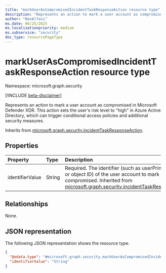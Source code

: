 ```yaml
---
title: "markUserAsCompromisedIncidentTaskResponseAction resource type"
description: "Represents an action to mark a user account as compromised in Microsoft Defender XDR."
author: "BenAlfasi"
ms.date: 06/25/2025
ms.localizationpriority: medium
ms.subservice: "security"
doc_type: resourcePageType
---
```


# markUserAsCompromisedIncidentTaskResponseAction resource type

Namespace: microsoft.graph.security

[!INCLUDE [beta-disclaimer](../../includes/beta-disclaimer.md)]

Represents an action to mark a user account as compromised in Microsoft Defender XDR. This action sets the user's risk level to "high" in Azure Active Directory, which can trigger conditional access policies and additional security measures.

Inherits from [microsoft.graph.security.incidentTaskResponseAction](../resources/security-incidenttaskresponseaction.md).

## Properties
|Property|Type|Description|
|:---|:---|:---|
|identifierValue|String|Required. The identifier (such as userPrincipalName or object ID) of the user account to mark as compromised. Inherited from [microsoft.graph.security.incidentTaskResponseAction](../resources/security-incidenttaskresponseaction.md).|

## Relationships
None.

## JSON representation
The following JSON representation shows the resource type.
<!-- {
  "blockType": "resource",
  "@odata.type": "microsoft.graph.security.markUserAsCompromisedIncidentTaskResponseAction"
}
-->
``` json
{
  "@odata.type": "#microsoft.graph.security.markUserAsCompromisedIncidentTaskResponseAction",
  "identifierValue": "String"
}
```

<!--
{
  "type": "#page.annotation",
  "namespace": "microsoft.graph.security"
}
-->
